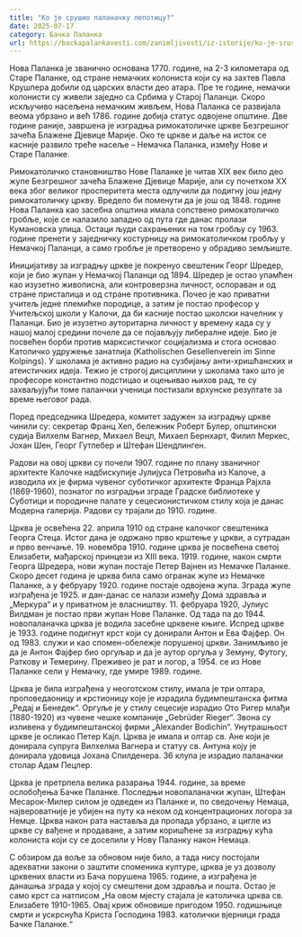 ```yaml
---
title: "Ко је срушио паланачку лепотицу?"
date: 2025-07-17
category: Бачка Паланка
url: https://backapalankavesti.com/zanimljivosti/iz-istorije/ko-je-srusio-palanacku-lepoticu34/
---
```


Нова Паланка је званично основана 1770. године, на 2-3 километара од Старе Паланке, од стране немачких колониста који су на захтев Павла Крушпера добили од царских власти део атара. Пре те године, немачки колонисти су живели заједно са Србима у Старој Паланци. Скоро искључиво насељена немачким живљем, Нова Паланка се развијала веома убрзано и већ 1786. године добија статус одвојене општине. Две године раније, завршена је изградња римокатоличке цркве Безгрешног зачећа Блажене Дјевице Марије. Око те цркве и даље на исток се касније развило треће насеље – Немачка Паланка, између Нове и Старе Паланке.

Римокатоличко становништво Нове Паланке је читав XIX век било део жупе Безгрешног зачећа Блажене Дјевице Марије, али су почетком XX века због великог просперитета места одлучили да подигну још једну римокатоличку цркву. Вредело би поменути да је још од 1848. године Нова Паланка као засебна општина имала сопствено римокатоличко гробље, које се налазило западно од пута где данас пролази Кумановска улица. Остаци људи сахрањених на том гробљу су 1963. године пренети у заједничку костурницу на римокатоличком гробљу у Немачкој Паланци, а само гробље је претворено у обрадиво земљиште.

Иницијативу за изградњу цркве је покренуо свештеник Георг Шредер, који је био жупан у Немачкој Паланци од 1894. Шредер је остао упамћен као изузетно живописна, али контроверзна личност, оспораван и од стране присталица и од стране противника. Почео је као приватни учитељ једне племићке породице, а затим је постао професор у Учитељској школи у Калочи, да би касније постао школски начелник у Паланци. Био је изузетно ауторитарна личност у времену када су у нашој малој средини почеле да се појављују либералне идеје. Био је посвећен борби против марксистичког социјализма и стога основао Католичко удружење занатлија (Katholischen Gesellenverein im Sinne Kolpings). У школама је активно радио на сузбијању анти-хришћанских и атеистичких идеја. Тежио је строгој дисциплини у школама тако што је професоре константно подстицао и оцењивао њихов рад, те су захваљујући томе паланчки ученици постизали врхунске резултате за време његовог рада.

Поред председника Шредера, комитет задужен за изградњу цркве чинили су: секретар Франц Хеп, бележник Роберт Булер, општински судија Вилхелм Вагнер, Михаел Вецл, Михаел Бернхарт, Филип Меркес, Јохан Шен, Георг Гутлебер и Штефан Шендлинген.

Радови на овој цркви су почели 1907. године по плану званичног архитекте Калочке надбискупије Јулијуса Петровића из Калоче, а изводила их је фирма чувеног суботичког архитекте Франца Рајхла (1869-1960), познатог по изградњи зграде Градске библиотеке у Суботици и породичне палате у сецесионистичком стилу која је данас Модерна галерија. Радови су трајали до 1910. године.

Црква је освећена 22. априла 1910 од стране калочког свештеника Георга Стеца. Истог дана је одржано прво крштење у цркви, а сутрадан и прво венчање. 19. новембра 1910. године црква је посвећена светој Елизабети, мађарској принцези из XIII века. 1919. године, након смрти Георга Шредера, нови жупан постаје Петер Вајнен из Немачке Паланке. Скоро десет година је црква била само огранак жупе из Немачке Паланке, а у фебруару 1920. године постаје одвојена жупа. Зграда жупе изграђена је 1925. и дан-данас се налази између Дома здравља и „Меркура“ и у приватном је власништву. 11. фебруара 1920, Јулиус Вилдман је постао први жупан Нове Паланке. Од тада па до 1944. новопаланачка црква је водила засебне црквене књиге. Испред цркве је 1933. године подигнут крст који су донирали Антон и Ева Фајфер. Он од 1983. служи и као спомен-обележје порушеној цркви. Занимљиво је да је Антон Фајфер био оргуљар и да је аутор оргуља у Земуну, Футогу, Раткову и Темерину. Преживео је рат и логор, а 1954. се из Нове Паланке сели у Немачку, где умире 1989. године.

Црква је била изграђена у неоготском стилу, имала је три олтара, проповедаоницу и крстионицу које је израдила будимпештанска фитма „Редај и Бенедек“. Оргуље је у стилу сецесије израдио Ото Ригер млађи (1880-1920) из чувене чешке компаније „Gebrüder Rieger“. Звона су изливена у будимпештанској фирми „Alexander Bodichin“. Унутрашњост цркве је осликао Петер Кајл. Црква је имала и олтар св. Ане који је донирала супруга Вилхелма Вагнера и статуу св. Антуна коју је донирала удовица Јохана Спилденера. 36 клупа је израдио паланачки столар Адам Пецлер.

Црква је претрпела велика разарања 1944. године, за време ослобођења Бачке Паланке. Последњи новопаланачки жупан, Штефан Месарок-Милер силом је одведен из Паланке и, по сведочењу Немаца, највероватније је убијен на путу ка неком од концентрационих логора за Немце. Црква након рата наставља да пропада убрзано, а цигле из цркве су вађене и продаване, а затим коришћене за изградњу кућа колониста који су се доселили у Нову Паланку након Немаца.

С обзиром да воље за обновом није било, а тада нису постојали адекватни закони о заштити споменика културе, црква је уз дозволу црквених власти из Бача порушена 1965. године, а изграђена је данашња зграда у којој су смештени дом здравља и пошта. Остао је само крст са натписом „На овом мјесту стајала је католичка црква св. Елизабете 1910-1965. Овај криж обновише пригодом 1950. годишњице смрти и ускрснућа Криста Господина 1983. католички вјерници града Бачке Паланке.“
